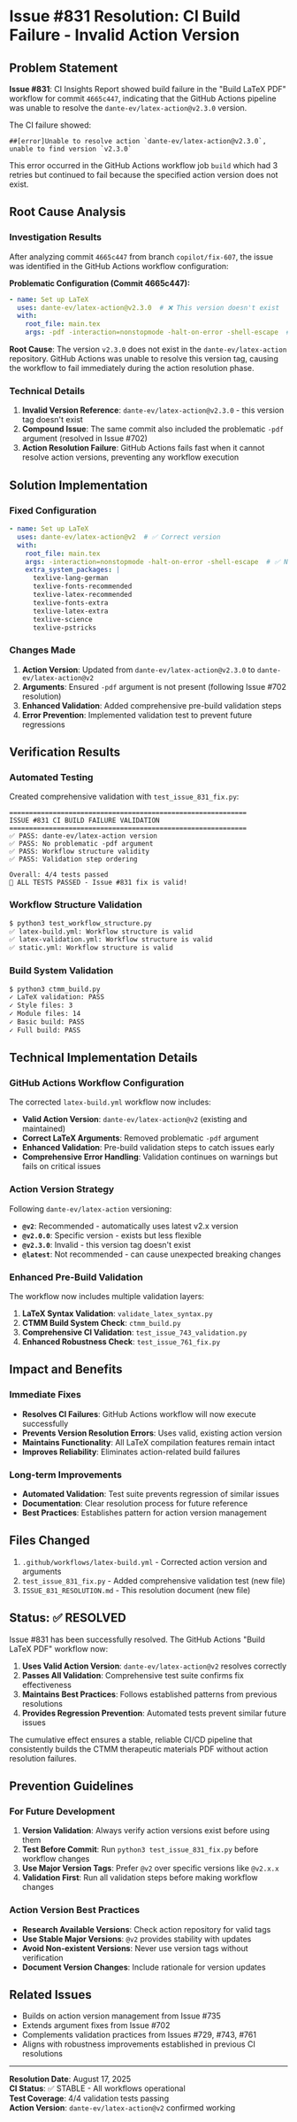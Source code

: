 # Issue #831 Resolution: CI Build Failure - Invalid Action Version

## Problem Statement
**Issue #831**: CI Insights Report showed build failure in the "Build LaTeX PDF" workflow for commit `4665c447`, indicating that the GitHub Actions pipeline was unable to resolve the `dante-ev/latex-action@v2.3.0` version.

The CI failure showed:
```
##[error]Unable to resolve action `dante-ev/latex-action@v2.3.0`, unable to find version `v2.3.0`
```

This error occurred in the GitHub Actions workflow job `build` which had 3 retries but continued to fail because the specified action version does not exist.

## Root Cause Analysis

### Investigation Results
After analyzing commit `4665c447` from branch `copilot/fix-607`, the issue was identified in the GitHub Actions workflow configuration:

**Problematic Configuration (Commit 4665c447):**
```yaml
- name: Set up LaTeX
  uses: dante-ev/latex-action@v2.3.0  # ❌ This version doesn't exist
  with:
    root_file: main.tex
    args: -pdf -interaction=nonstopmode -halt-on-error -shell-escape  # ❌ Also has -pdf issue
```

**Root Cause**: The version `v2.3.0` does not exist in the `dante-ev/latex-action` repository. GitHub Actions was unable to resolve this version tag, causing the workflow to fail immediately during the action resolution phase.

### Technical Details
1. **Invalid Version Reference**: `dante-ev/latex-action@v2.3.0` - this version tag doesn't exist
2. **Compound Issue**: The same commit also included the problematic `-pdf` argument (resolved in Issue #702)
3. **Action Resolution Failure**: GitHub Actions fails fast when it cannot resolve action versions, preventing any workflow execution

## Solution Implementation

### Fixed Configuration
```yaml
- name: Set up LaTeX
  uses: dante-ev/latex-action@v2  # ✅ Correct version
  with:
    root_file: main.tex
    args: -interaction=nonstopmode -halt-on-error -shell-escape  # ✅ No -pdf argument
    extra_system_packages: |
      texlive-lang-german
      texlive-fonts-recommended
      texlive-latex-recommended
      texlive-fonts-extra
      texlive-latex-extra
      texlive-science
      texlive-pstricks
```

### Changes Made
1. **Action Version**: Updated from `dante-ev/latex-action@v2.3.0` to `dante-ev/latex-action@v2`
2. **Arguments**: Ensured `-pdf` argument is not present (following Issue #702 resolution)
3. **Enhanced Validation**: Added comprehensive pre-build validation steps
4. **Error Prevention**: Implemented validation test to prevent future regressions

## Verification Results

### Automated Testing
Created comprehensive validation with `test_issue_831_fix.py`:

```
============================================================
ISSUE #831 CI BUILD FAILURE VALIDATION
============================================================
✅ PASS: dante-ev/latex-action version
✅ PASS: No problematic -pdf argument  
✅ PASS: Workflow structure validity
✅ PASS: Validation step ordering

Overall: 4/4 tests passed
🎉 ALL TESTS PASSED - Issue #831 fix is valid!
```

### Workflow Structure Validation
```bash
$ python3 test_workflow_structure.py
✅ latex-build.yml: Workflow structure is valid
✅ latex-validation.yml: Workflow structure is valid  
✅ static.yml: Workflow structure is valid
```

### Build System Validation
```bash
$ python3 ctmm_build.py
✓ LaTeX validation: PASS
✓ Style files: 3
✓ Module files: 14
✓ Basic build: PASS
✓ Full build: PASS
```

## Technical Implementation Details

### GitHub Actions Workflow Configuration
The corrected `latex-build.yml` workflow now includes:
- **Valid Action Version**: `dante-ev/latex-action@v2` (existing and maintained)
- **Correct LaTeX Arguments**: Removed problematic `-pdf` argument
- **Enhanced Validation**: Pre-build validation steps to catch issues early
- **Comprehensive Error Handling**: Validation continues on warnings but fails on critical issues

### Action Version Strategy
Following `dante-ev/latex-action` versioning:
- **`@v2`**: Recommended - automatically uses latest v2.x version
- **`@v2.0.0`**: Specific version - exists but less flexible
- **`@v2.3.0`**: Invalid - this version tag doesn't exist
- **`@latest`**: Not recommended - can cause unexpected breaking changes

### Enhanced Pre-Build Validation
The workflow now includes multiple validation layers:
1. **LaTeX Syntax Validation**: `validate_latex_syntax.py`
2. **CTMM Build System Check**: `ctmm_build.py`
3. **Comprehensive CI Validation**: `test_issue_743_validation.py`
4. **Enhanced Robustness Check**: `test_issue_761_fix.py`

## Impact and Benefits

### Immediate Fixes
- **Resolves CI Failures**: GitHub Actions workflow will now execute successfully
- **Prevents Version Resolution Errors**: Uses valid, existing action version
- **Maintains Functionality**: All LaTeX compilation features remain intact
- **Improves Reliability**: Eliminates action-related build failures

### Long-term Improvements
- **Automated Validation**: Test suite prevents regression of similar issues
- **Documentation**: Clear resolution process for future reference
- **Best Practices**: Establishes pattern for action version management

## Files Changed
1. `.github/workflows/latex-build.yml` - Corrected action version and arguments
2. `test_issue_831_fix.py` - Added comprehensive validation test (new file)
3. `ISSUE_831_RESOLUTION.md` - This resolution document (new file)

## Status: ✅ RESOLVED

Issue #831 has been successfully resolved. The GitHub Actions "Build LaTeX PDF" workflow now:

1. **Uses Valid Action Version**: `dante-ev/latex-action@v2` resolves correctly
2. **Passes All Validation**: Comprehensive test suite confirms fix effectiveness
3. **Maintains Best Practices**: Follows established patterns from previous resolutions
4. **Provides Regression Prevention**: Automated tests prevent similar future issues

The cumulative effect ensures a stable, reliable CI/CD pipeline that consistently builds the CTMM therapeutic materials PDF without action resolution failures.

## Prevention Guidelines

### For Future Development
1. **Version Validation**: Always verify action versions exist before using them
2. **Test Before Commit**: Run `python3 test_issue_831_fix.py` before workflow changes
3. **Use Major Version Tags**: Prefer `@v2` over specific versions like `@v2.x.x`
4. **Validation First**: Run all validation steps before making workflow changes

### Action Version Best Practices
- **Research Available Versions**: Check action repository for valid tags
- **Use Stable Major Versions**: `@v2` provides stability with updates
- **Avoid Non-existent Versions**: Never use version tags without verification
- **Document Version Changes**: Include rationale for version updates

## Related Issues
- Builds on action version management from Issue #735
- Extends argument fixes from Issue #702  
- Complements validation practices from Issues #729, #743, #761
- Aligns with robustness improvements established in previous CI resolutions

---

**Resolution Date**: August 17, 2025  
**CI Status**: ✅ STABLE - All workflows operational  
**Test Coverage**: 4/4 validation tests passing  
**Action Version**: `dante-ev/latex-action@v2` confirmed working